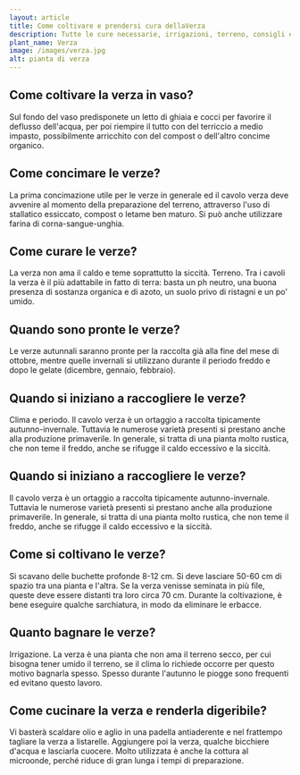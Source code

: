 ```yaml
---
layout: article
title: Come coltivare e prendersi cura dellaVerza
description: Tutte le cure necessarie, irrigazioni, terreno, consigli e molto altro sulla coltivazione della Verza
plant_name: Verza
image: /images/verza.jpg
alt: pianta di verza
---
```


## Come coltivare la verza in vaso?

 Sul fondo del vaso predisponete un letto di ghiaia e cocci per favorire il deflusso dell'acqua, per poi riempire il tutto con del terriccio a medio impasto, possibilmente arricchito con del compost o dell'altro concime organico.

## Come concimare le verze?

 La prima concimazione utile per le verze in generale ed il cavolo verza deve avvenire al momento della preparazione del terreno, attraverso l'uso di stallatico essiccato, compost o letame ben maturo. Si può anche utilizzare farina di corna-sangue-unghia.

## Come curare le verze?

 La verza non ama il caldo e teme soprattutto la siccità. Terreno. Tra i cavoli la verza è il più adattabile in fatto di terra: basta un ph neutro, una buona presenza di sostanza organica e di azoto, un suolo privo di ristagni e un po' umido.

## Quando sono pronte le verze?

Le verze autunnali saranno pronte per la raccolta già alla fine del mese di ottobre, mentre quelle invernali si utilizzano durante il periodo freddo e dopo le gelate (dicembre, gennaio, febbraio).

## Quando si iniziano a raccogliere le verze?

Clima e periodo. Il cavolo verza è un ortaggio a raccolta tipicamente autunno-invernale. Tuttavia le numerose varietà presenti si prestano anche alla produzione primaverile. In generale, si tratta di una pianta molto rustica, che non teme il freddo, anche se rifugge il caldo eccessivo e la siccità.

## Quando si iniziano a raccogliere le verze?

 Il cavolo verza è un ortaggio a raccolta tipicamente autunno-invernale. Tuttavia le numerose varietà presenti si prestano anche alla produzione primaverile. In generale, si tratta di una pianta molto rustica, che non teme il freddo, anche se rifugge il caldo eccessivo e la siccità.

## Come si coltivano le verze?

Si scavano delle buchette profonde 8-12 cm. Si deve lasciare 50-60 cm di spazio tra una pianta e l'altra. Se la verza venisse seminata in più file, queste deve essere distanti tra loro circa 70 cm. Durante la coltivazione, è bene eseguire qualche sarchiatura, in modo da eliminare le erbacce.

## Quanto bagnare le verze?

Irrigazione. La verza è una pianta che non ama il terreno secco, per cui bisogna tener umido il terreno, se il clima lo richiede occorre per questo motivo bagnarla spesso. Spesso durante l'autunno le piogge sono frequenti ed evitano questo lavoro.

## Come cucinare la verza e renderla digeribile?

Vi basterà scaldare olio e aglio in una padella antiaderente e nel frattempo tagliare la verza a listarelle. Aggiungere poi la verza, qualche bicchiere d'acqua e lasciarla cuocere. Molto utilizzata è anche la cottura al microonde, perché riduce di gran lunga i tempi di preparazione.


